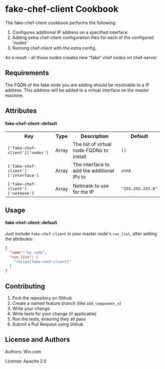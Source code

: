 fake-chef-client Cookbook
========================
The fake-chef-client cookbook performs the following:

1. Configures additional IP address on a specified interface
2. Adding extra chef-client configuration files for each of the configured 'nodes'
3. Running chef-client with the extra config.

As a result - all those nodes creates new "fake" chef nodes on chef-server

Requirements
------------

The FQDN of the fake node you are adding should be resolvable to a IP address. This address will be added to a virtual interface on the master machine.


Attributes
----------

#### fake-chef-client::default
<table>
  <tr>
    <th>Key</th>
    <th>Type</th>
    <th>Description</th>
    <th>Default</th>
  </tr>
  <tr>
    <td><tt>['fake-chef-client']['nodes']</tt></td>
    <td>Array</td>
    <td>The list of virtual node FQDNs to install</td>
    <td><tt>[]</tt></td>
  </tr>
  <tr>
    <td><tt>['fake-chef-client']['interface']</tt></td>
    <td>Array</td>
    <td>The interface to add the additional IPs to</td>
    <td><tt>eth0</tt></td>
  </tr>
  <tr>
    <td><tt>['fake-chef-client']['netmask']</tt></td>
    <td>Array</td>
    <td>Netmask to use for the IP</td>
    <td><tt>"255.255.255.0"</tt></td>
  </tr>
</table>

Usage
-----
#### fake-chef-client::default

Just include `fake-chef-client` in your master node's `run_list`, after setting the attributes:

```json
{
  "name":"my_node",
  "run_list": [
    "recipe[fake-chef-client]"
  ]
}
```

Contributing
------------
1. Fork the repository on Github
2. Create a named feature branch (like `add_component_x`)
3. Write your change
4. Write tests for your change (if applicable)
5. Run the tests, ensuring they all pass
6. Submit a Pull Request using Github

License and Authors
-------------------
 Authors: Wix.com

 License: Apache 2.0
